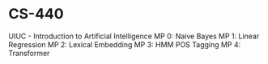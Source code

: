 # CS-440
UIUC - Introduction to Artificial Intelligence
MP 0: Naive Bayes
MP 1: Linear Regression
MP 2: Lexical Embedding
MP 3: HMM POS Tagging
MP 4: Transformer

